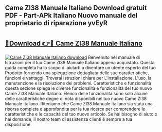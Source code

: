 ## Came Zl38 Manuale Italiano Download gratuit PDF - Part-APk Italiano Nuovo manuale del proprietario di riparazione yvEyR

# <h2><a href="http://dfdhwjf.blite.top/?on=Came+Zl38+Manuale+Italiano">🔗Download 👉🔴 Came Zl38 Manuale Italiano</a></h2>

[![Came Zl38 Manuale Italiano download](https://i.imgur.com/lujVjoI.png)](http://dfdhwjf.blite.top/?on=Came+Zl38+Manuale+Italiano)
Benvenuto nel manuale di Istruzioni per il tuo Came Zl38 Manuale Italiano appena acquistato. Questa guida completa ha lo scopo di aiutarti a diventare un utente esperto del tuo Prodotto fornendo una spiegazione dettagliata delle sue caratteristiche, funzioni e vantaggi. Troverai istruzioni chiare per L'installazione, L'uso, la manutenzione e la risoluzione dei problemi. Caratteristiche e funzionalità questa sezione spiega le diverse funzionalità e funzionalità del tuo nuovo Came Zl38 Manuale Italiano. Elenco delle funzionalità sono solo alcune delle caratteristiche degne di nota disponibili nel tuo nuovo Came Zl38 Manuale Italiano. Riteniamo che Came Zl38 Manuale Italiano sia stata una risorsa completa e approfondita per la tua ricerca per comprendere le caratteristiche e le capacità del tuo nuovo articolo. Se hai bisogno di aiuto o hai domande, il nostro team di assistenza clienti è sempre a tua disposizione.
